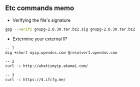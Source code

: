 ## Etc commands memo

* Verifying the file's signature

```bash
gpg --verify gnupg-2.0.30.tar.bz2.sig gnupg-2.0.30.tar.bz2
```

* Extermine your external IP

```bash
-- 1
dig +short myip.opendns.com @resolver1.opendns.com

-- 2
curl -s http://whatismyip.akamai.com/

-- 3
curl -s https://4.ifcfg.me/
```

